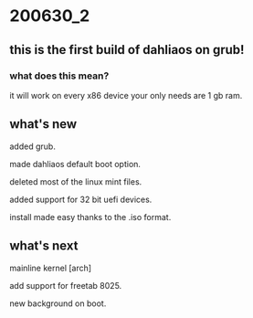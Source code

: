 # 200630_2

## this is the first build of dahliaos on grub!

### what does this mean?

it will work on every x86 device your only needs are 1 gb ram. 

## what's new

added grub.

made dahliaos default boot option.

deleted most of the linux mint files.

added support for 32 bit uefi devices.

install made easy thanks to the .iso format.

## what's next

mainline kernel [arch]

add support for freetab 8025.

new background on boot.




